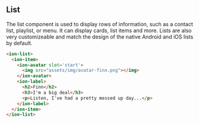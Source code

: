 ## List

The list component is used to display rows of information, such as a contact list, playlist, or menu. It can display cards, list items and more. Lists are also very customizeable and match the design of the native Android and iOS lists by default.

```html
<ion-list>
  <ion-item>
    <ion-avatar slot='start'>
      <img src="assets/img/avatar-finn.png"></img>
    </ion-avatar>
    <ion-label>
      <h2>Finn</h2>
      <h3>I'm a big deal</h3>
      <p>Listen, I've had a pretty messed up day...</p>
    </ion-label>
  </ion-item>
</ion-list>
```